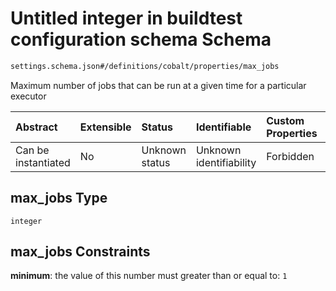 # Untitled integer in buildtest configuration schema Schema

```txt
settings.schema.json#/definitions/cobalt/properties/max_jobs
```

Maximum number of jobs that can be run at a given time for a particular executor

| Abstract            | Extensible | Status         | Identifiable            | Custom Properties | Additional Properties | Access Restrictions | Defined In                                                                  |
| :------------------ | :--------- | :------------- | :---------------------- | :---------------- | :-------------------- | :------------------ | :-------------------------------------------------------------------------- |
| Can be instantiated | No         | Unknown status | Unknown identifiability | Forbidden         | Allowed               | none                | [settings.schema.json*](../out/settings.schema.json "open original schema") |

## max_jobs Type

`integer`

## max_jobs Constraints

**minimum**: the value of this number must greater than or equal to: `1`
